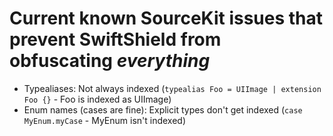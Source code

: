 # Current known SourceKit issues that prevent SwiftShield from obfuscating *everything*

- Typealiases: Not always indexed (`typealias Foo = UIImage | extension Foo {}` - Foo is indexed as UIImage)
- Enum names (cases are fine): Explicit types don't get indexed (`case MyEnum.myCase` - MyEnum isn't indexed)